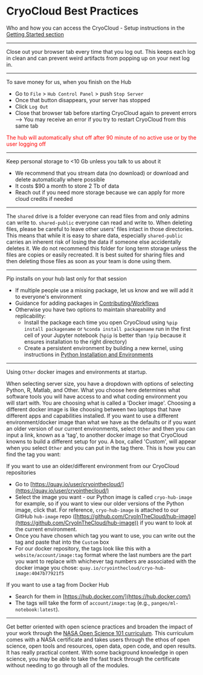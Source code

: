# CryoCloud Best Practices

Who and how you can access the CryoCloud - Setup instructions in the [Getting Started section](../content/Getting_Started.md) 

***

Close out your browser tab every time that you log out. This keeps each log in clean and can prevent weird artifacts from popping up on your next log in.

***

To save money for us, when you finish on the Hub
* Go to `File` > `Hub Control Panel` > push `Stop Server`
* Once that button disappears, your server has stopped
* Click `Log Out`
* Close that browser tab before starting CryoCloud again to prevent errors --> You may receive an error if you try to restart CryoCloud from this same tab

<font color="red">The hub will automatically shut off after 90 minute of no active use or by the user logging off</font>

***

Keep personal storage to <10 Gb unless you talk to us about it
* We recommend that you stream data (no download) or download and delete automatically where possible
* It costs $90 a month to store 2 Tb of data
* Reach out if you need more storage because we can apply for more cloud credits if needed

***

The `shared` drive is a folder everyone can read files from and only admins can write to. `shared-public` everyone can read and write to. When deleting files, please be careful to leave other users' files intact in those directories. This means that while it is easy to share data, especially `shared-public` carries an inherent risk of losing the data if someone else accidentally deletes it. We do not recommend this folder for long term storage unless the files are copies or easily recreated. It is best suited for sharing files and then deleting those files as soon as your team is done using them. 

***

Pip installs on your hub last only for that session
* If multiple people use a missing package, let us know and we will add it to everyone's environment
* Guidance for adding packages in [Contributing/Workflows](../contributing/workflow.md)
* Otherwise you have two options to maintain shareability and replicability:
   * Install the package each time you open CryoCloud using `%pip install packagename` or `%conda install packagename` run in the first cell of your Jupyter notebook (`%pip` is better than `!pip` because it ensures installation to the right directory)
   * Create a persistent environment by building a new kernel, using instructions in [Python Installation and Environments](../how_tos/background/python.md)
 
***

Using `Other` docker images and environments at startup. 

When selecting server size, you have a dropdown with options of selecting Python, R, Matlab, and Other. What you choose here determines what software tools you will have access to and what coding environment you will start with. You are choosing what is called a 'Docker image'. Choosing a different docker image is like choosing between two laptops that have different apps and capabilities installed. If you want to use a different environment/docker image than what we have as the defaults or if you want an older version of our current environments, select `Other` and then you can input a link, known as a 'tag', to another docker image so that CryoCloud knowns to build a different setup for you. A box, called 'Custom', will appear when you select `Other` and you can put in the tag there. This is how you can find the tag you want: 

If you want to use an older/different environment from our CryoCloud repositories
* Go to [https://quay.io/user/cryointhecloud/](https://quay.io/user/cryointhecloud/)
* Select the image you want - our Python image is called `cryo-hub-image` for example, so if you want to view our older versions of the Python image, click that. For reference, `cryo-hub-image` is attached to our GitHub `hub-image` repo ([https://github.com/CryoInTheCloud/hub-image](https://github.com/CryoInTheCloud/hub-image)) if you want to look at the current environment.
* Once you have chosen which tag you want to use, you can write out the tag and paste that into the `Custom` box
* For our docker repository, the tags look like this with a `website/account/image:tag` format where the last numbers are the part you want to replace with whichever tag numbers are associated with the docker image you chose: `quay.io/cryointhecloud/cryo-hub-image:4047b77921f5`

If you want to use a tag from Docker Hub
* Search for them in [https://hub.docker.com/](https://hub.docker.com/)
* The tags will take the form of `account/image:tag` (e.g., `pangeo/ml-notebook:latest`).

***

Get better oriented with open science practices and broaden the impact of your work through the [NASA Open Science 101 curriculum](https://nasa.github.io/Transform-to-Open-Science/take-os101/). This curriculum comes with a NASA certificate and takes users through the ethos of open science, open tools and resources, open data, open code, and open results. It has really practical content. With some background knowledge in open science, you may be able to take the fast track through the certificate without needing to go through all of the modules.
